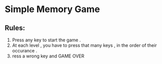 # Simple Memory Game

## Rules:

1. Press any key to start the game .
2. At each level , you have to press that many keys , in the order of their occurance .
3. ress a wrong key and GAME OVER 
